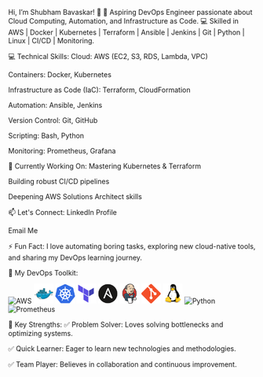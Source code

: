 Hi, I’m Shubham Bavaskar! 👋
🌟 Aspiring DevOps Engineer passionate about Cloud Computing, Automation, and Infrastructure as Code.
💻 Skilled in AWS | Docker | Kubernetes | Terraform | Ansible | Jenkins | Git | Python | Linux | CI/CD | Monitoring.

💻 Technical Skills:
Cloud: AWS (EC2, S3, RDS, Lambda, VPC)

Containers: Docker, Kubernetes

Infrastructure as Code (IaC): Terraform, CloudFormation

Automation: Ansible, Jenkins

Version Control: Git, GitHub

Scripting: Bash, Python

Monitoring: Prometheus, Grafana

🔭 Currently Working On:
Mastering Kubernetes & Terraform

Building robust CI/CD pipelines

Deepening AWS Solutions Architect skills

📫 Let's Connect:
LinkedIn Profile

Email Me

⚡ Fun Fact:
I love automating boring tasks, exploring new cloud-native tools, and sharing my DevOps learning journey.

🚀 My DevOps Toolkit:
<p align="left"> <img src="https://raw.githubusercontent.com/devicons/devicon/master/icons/aws/aws-original.svg" alt="AWS" width="40" height="40"/> <img src="https://raw.githubusercontent.com/devicons/devicon/master/icons/docker/docker-original.svg" alt="Docker" width="40" height="40"/> <img src="https://raw.githubusercontent.com/devicons/devicon/master/icons/kubernetes/kubernetes-plain.svg" alt="Kubernetes" width="40" height="40"/> <img src="https://raw.githubusercontent.com/devicons/devicon/master/icons/terraform/terraform-original.svg" alt="Terraform" width="40" height="40"/> <img src="https://raw.githubusercontent.com/devicons/devicon/master/icons/ansible/ansible-original.svg" alt="Ansible" width="40" height="40"/> <img src="https://raw.githubusercontent.com/devicons/devicon/master/icons/jenkins/jenkins-original.svg" alt="Jenkins" width="40" height="40"/> <img src="https://raw.githubusercontent.com/devicons/devicon/master/icons/git/git-original.svg" alt="Git" width="40" height="40"/> <img src="https://raw.githubusercontent.com/devicons/devicon/master/icons/linux/linux-original.svg" alt="Linux" width="40" height="40"/> <img src="https://cdn.jsdelivr.net/gh/devicons/devicon/icons/python/python-original.svg" alt="Python" width="40" height="40"/> <img src="https://cdn.worldvectorlogo.com/logos/prometheus.svg" alt="Prometheus" width="40" height="40"/> </p>
🌟 Key Strengths:
✅ Problem Solver: Loves solving bottlenecks and optimizing systems.

✅ Quick Learner: Eager to learn new technologies and methodologies.

✅ Team Player: Believes in collaboration and continuous improvement.

